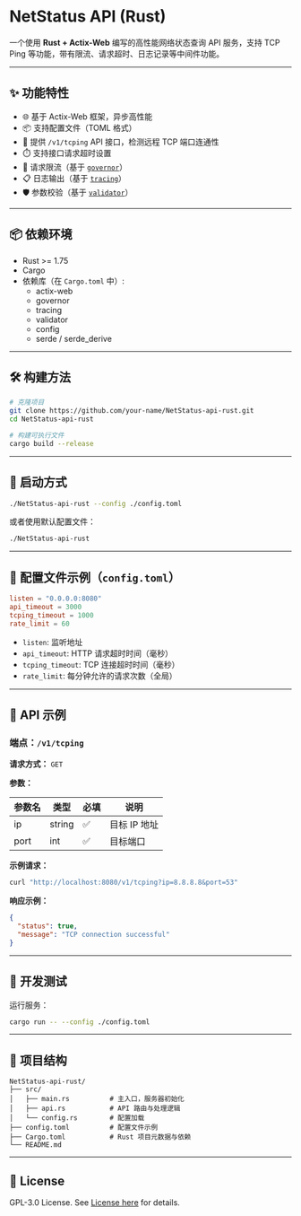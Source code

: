 # NetStatus API (Rust)

一个使用 **Rust + Actix-Web** 编写的高性能网络状态查询 API 服务，支持 TCP Ping 等功能，带有限流、请求超时、日志记录等中间件功能。

---

## ✨ 功能特性

- 🌐 基于 Actix-Web 框架，异步高性能
- 📦 支持配置文件（TOML 格式）
- 🔌 提供 `/v1/tcping` API 接口，检测远程 TCP 端口连通性
- ⏱️ 支持接口请求超时设置
- 🚦 请求限流（基于 [`governor`](https://crates.io/crates/governor)）
- 📋 日志输出（基于 [`tracing`](https://crates.io/crates/tracing)）
- 🛡️ 参数校验（基于 [`validator`](https://crates.io/crates/validator)）

---

## 📦 依赖环境

- Rust >= 1.75
- Cargo
- 依赖库（在 `Cargo.toml` 中）:
    - actix-web
    - governor
    - tracing
    - validator
    - config
    - serde / serde_derive

---

## 🛠️ 构建方法

```bash
# 克隆项目
git clone https://github.com/your-name/NetStatus-api-rust.git
cd NetStatus-api-rust

# 构建可执行文件
cargo build --release
```

---

## 🚀 启动方式

```bash
./NetStatus-api-rust --config ./config.toml
```

或者使用默认配置文件：

```bash
./NetStatus-api-rust
```

---

## 📄 配置文件示例（`config.toml`）

```toml
listen = "0.0.0.0:8080"
api_timeout = 3000
tcping_timeout = 1000
rate_limit = 60
```

- `listen`: 监听地址
- `api_timeout`: HTTP 请求超时时间（毫秒）
- `tcping_timeout`: TCP 连接超时时间（毫秒）
- `rate_limit`: 每分钟允许的请求次数（全局）

---

## 📡 API 示例

### 端点：`/v1/tcping`

**请求方式：** `GET`

**参数：**

| 参数名  | 类型     | 必填 | 说明       |
|------|--------|----|----------|
| ip   | string | ✅  | 目标 IP 地址 |
| port | int    | ✅  | 目标端口     |

**示例请求：**

```bash
curl "http://localhost:8080/v1/tcping?ip=8.8.8.8&port=53"
```

**响应示例：**

```json
{
  "status": true,
  "message": "TCP connection successful"
}
```

---

## 🧪 开发测试

运行服务：

```bash
cargo run -- --config ./config.toml
```

---

## 📁 项目结构

```
NetStatus-api-rust/
├── src/
│   ├── main.rs          # 主入口，服务器初始化
│   ├── api.rs           # API 路由与处理逻辑
│   └── config.rs        # 配置加载
├── config.toml          # 配置文件示例
├── Cargo.toml           # Rust 项目元数据与依赖
└── README.md
```

---

## 📃 License
GPL-3.0 License. See [License here](./LICENSE) for details.
